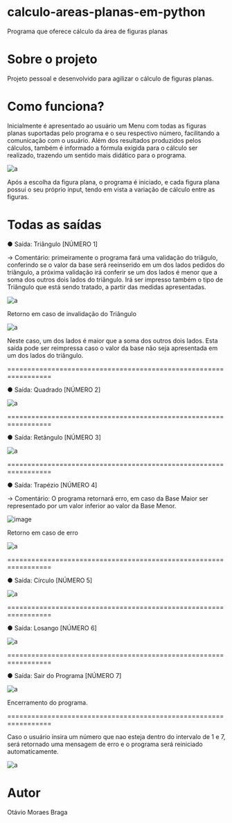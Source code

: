 # calculo-areas-planas-em-python
Programa que oferece cálculo da área de figuras planas

# Sobre o projeto
Projeto pessoal e desenvolvido para agilizar o cálculo de figuras planas.

# Como funciona?

Inicialmente é apresentado ao usuário um Menu com todas as figuras planas suportadas pelo programa e o seu respectivo número, facilitando a comunicação com o usuário. Além dos resultados produzidos pelos cálculos, também é informado a fórmula exigida para o cálculo ser realizado, trazendo um sentido mais didático para o programa.

![a](https://user-images.githubusercontent.com/84475339/166009345-0da64bbe-9bc3-4700-8d66-34d37df26101.png)

Após a escolha da figura plana, o programa é iniciado, e cada figura plana possui o seu próprio input, tendo em vista a variação de cálculo entre as figuras.

# Todas as saídas

● Saída: Triângulo [NÚMERO 1]

→ Comentário: primeiramente o programa fará uma validação do triâgulo, conferindo se o valor da base será reeinserido em um dos lados pedidos do triângulo, a próxima validação irá conferir se um dos lados é menor que a soma dos outros dois lados do triângulo. Irá ser impresso também o tipo de Triângulo que está sendo tratado, a partir das medidas apresentadas.

![a](https://user-images.githubusercontent.com/84475339/166010139-77fa0173-eb90-416d-acd1-6da7adddaa3a.png)

Retorno em caso de invalidação do Triângulo

![a](https://user-images.githubusercontent.com/84475339/166045981-d257c52c-30e9-4b6c-a058-7856d0d479e7.png)

Neste caso, um dos lados é maior que a soma dos outros dois lados. Esta saída pode ser reimpressa caso o valor da base não seja apresentada em um dos lados do triângulo.

=================================================================

● Saída: Quadrado [NÚMERO 2]

![a](https://user-images.githubusercontent.com/84475339/166027908-eaa38290-76d0-4b5f-889a-0cdaad931afe.png)

=================================================================

● Saída: Retângulo [NÚMERO 3]

![a](https://user-images.githubusercontent.com/84475339/166032822-dfd74b18-da14-46fa-8437-4333225584fe.png)

=================================================================

● Saída: Trapézio [NÚMERO 4]

→ Comentário: O programa retornará erro, em caso da Base Maior ser representado por um valor inferior ao valor da Base Menor.

![image](https://user-images.githubusercontent.com/84475339/166037589-9ea1e47d-38a3-4822-99a0-8c06e3980996.png)

Retorno em caso de erro

![a](https://user-images.githubusercontent.com/84475339/166055366-8af8a248-f494-49a6-98ac-611ad246fff2.png)

=================================================================

● Saída: Círculo [NÚMERO 5]

![a](https://user-images.githubusercontent.com/84475339/166055905-aa0a3330-4ab2-4bca-98c8-3f30fc06d5e2.png)

=================================================================

● Saída: Losango [NÚMERO 6]

![a](https://user-images.githubusercontent.com/84475339/166057729-e089d12c-5ca7-4293-a719-4dff518950d7.png)

=================================================================

● Saída: Sair do Programa [NÚMERO 7]

![a](https://user-images.githubusercontent.com/84475339/166057863-a96e6648-320b-4351-9307-e89e3402c859.png)


Encerramento do programa.

=================================================================

Caso o usuário insira um número que nao esteja dentro do intervalo de 1 e 7, será retornado uma mensagem de erro e o programa será reiniciado automaticamente.

![a](https://user-images.githubusercontent.com/84475339/166058458-a2f0a0c5-cdb0-44a4-b6cf-9881f752ac84.png)

# Autor
Otávio Moraes Braga
